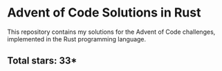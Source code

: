 # Advent of Code Solutions in Rust

This repository contains my solutions for the Advent of Code challenges, implemented in the Rust programming language.

## Total stars: 33*

